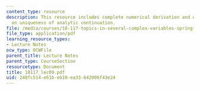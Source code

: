 ```yaml
---
content_type: resource
description: This resource includes complete numerical derivation and description
  on uniqueness of analytic continuation.
file: /media/courses/18-117-topics-in-several-complex-variables-spring-2005/248fc514e61beb10ea33642006f43e24_18117_lec09.pdf
file_type: application/pdf
learning_resource_types:
- Lecture Notes
ocw_type: OCWFile
parent_title: Lecture Notes
parent_type: CourseSection
resourcetype: Document
title: 18117_lec09.pdf
uid: 248fc514-e61b-eb10-ea33-642006f43e24
---
```


